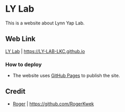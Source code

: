 # LY Lab

This is a website about Lynn Yap Lab.

## Web Link
[LY Lab](https://LY-LAB-LKC.github.io) | https://LY-LAB-LKC.github.io

### How to deploy
- The website uses [GitHub Pages](https://pages.github.com/) to publish the site.

## Credit
- [Roger](https://github.com/RogerKwek) | https://github.com/RogerKwek